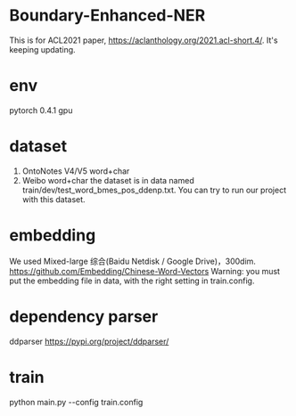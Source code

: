 # Boundary-Enhanced-NER
This is for ACL2021 paper, https://aclanthology.org/2021.acl-short.4/.
It's keeping updating.

# env
pytorch 0.4.1
gpu

# dataset
1. OntoNotes V4/V5 word+char
2. Weibo word+char the dataset is in data named train/dev/test_word_bmes_pos_ddenp.txt. You can try to run our project with this dataset.

# embedding
We used Mixed-large 综合(Baidu Netdisk / Google Drive)，300dim.
https://github.com/Embedding/Chinese-Word-Vectors
Warning: you must put the embedding file in data, with the right setting in train.config.

# dependency parser
ddparser   https://pypi.org/project/ddparser/

# train
python main.py --config train.config
